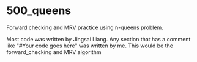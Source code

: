 # 500_queens
Forward checking and MRV practice using n-queens problem.

Most code was written by Jingsai Liang. Any section that has a comment like "#Your code goes here" was written by me. This would be the forward_checking and MRV algorithm
